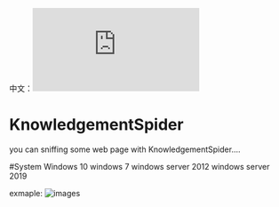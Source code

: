 中文：![README_ZH.md](https://github.com/jhhua/KnowledgementSpider/blob/main/README_ZH.md)


# KnowledgementSpider
you can sniffing some web page with KnowledgementSpider....

#System
Windows 10
windows 7
windows server 2012
windows server 2019



exmaple:
![images](https://github.com/jhhua/KnowledgementSpider/example/xzaliyun.jpg)



